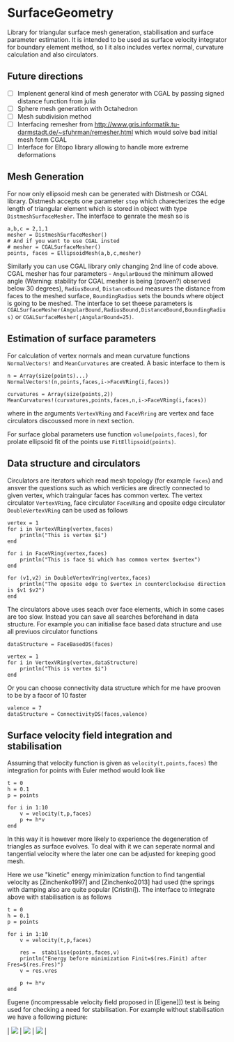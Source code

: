 # SurfaceGeometry

Library for triangular surface mesh generation, stabilisation and surface parameter estimation. It is intended to be used as surface velocity integrator for boundary element method, so I it also includes vertex normal, curvature calculation and also circulators. 

## Future directions

- [ ] Implenent general kind of mesh generator with CGAL by passing signed distance function from julia 
- [ ] Sphere mesh generation with Octahedron
- [ ] Mesh subdivision method
- [ ] Interfacing remesher from http://www.gris.informatik.tu-darmstadt.de/~sfuhrman/remesher.html which would solve bad initial mesh form CGAL
- [ ] Interface for Eltopo library allowing to handle more extreme deformations

## Mesh Generation

For now only ellipsoid mesh can be generated with Distmesh or CGAL library. Distmesh accepts one parameter `step` which charecterizes the edge length of triangular element which is stored in object with type `DistmeshSurfaceMesher`. The interface to genrate the mesh so is
```
a,b,c = 2,1,1
mesher = DistmeshSurfaceMesher()
# And if you want to use CGAL insted
# mesher = CGALSurfaceMesher()
points, faces = EllipsoidMesh(a,b,c,mesher)
```
Similarly you can use CGAL library only changing 2nd line of code above. CGAL mesher has four parameters - `AngularBound` the minimum allowed angle (Warning: stability for CGAL mesher is being (proven?) observed below 30 degrees), `RadiusBound`, `DistanceBound` measures the distance from faces to the meshed surface, `BoundingRadius` sets the bounds where object is going to be meshed. The interface to set theese parameters is `CGALSurfaceMesher(AngularBound,RadiusBound,DistanceBound,BoundingRadius)` or `CGALSurfaceMesher(;AngularBound=25)`. 

## Estimation of surface parameters

For calculation of vertex normals and mean curvature functions `NormalVectors!` and `MeanCurvatures` are created. A basic interface to them is
```
n = Array(size(points)...)
NormalVectors!(n,points,faces,i->FaceVRing(i,faces))

curvatures = Array(size(points,2))
MeanCurvatures!(curvatures,points,faces,n,i->FaceVRing(i,faces))
```
where in the arguments `VertexVRing` and `FaceVRring` are vertex and face circulators discoussed more in next section. 

For surface global parameters use function `volume(points,faces)`, for prolate ellipsoid fit of the points use `FitEllipsoid(points)`.

## Data structure and circulators

Circulators are iterators which read mesh topology (for example `faces`) and ansver the questions such as which verticies are directly connected to given vertex, which traingular faces has common vertex. The vertex circulator `VertexVRing`, face circulator `FaceVRing` and oposite edge circulator `DoubleVertexVRing` can be used as follows
```
vertex = 1
for i in VertexVRing(vertex,faces)
    println("This is vertex $i")
end

for i in FaceVRing(vertex,faces)
    println("This is face $i which has common vertex $vertex")
end

for (v1,v2) in DoubleVertexVring(vertex,faces)
    println("The oposite edge to $vertex in counterclockwise direction is $v1 $v2")
end 
```

The circulators above uses seach over face elements, which in some cases are too slow. Instead you can save all searches beforehand in data structure. For example you can initialise face based data structure and use all previuos circulator functions
```
dataStructure = FaceBasedDS(faces)

vertex = 1
for i in VertexVRing(vertex,dataStructure)
    println("This is vertex $i")
end
```
Or you can choose connectivity data structure which for me have prooven to be by a facor of 10 faster
```
valence = 7
dataStructure = ConnectivityDS(faces,valence)
```

## Surface velocity field integration and stabilisation

Assuming that velocity function is given as `velocity(t,points,faces)` the integration for points with Euler method would look like
```
t = 0
h = 0.1
p = points

for i in 1:10
    v = velocity(t,p,faces)
    p += h*v
end 
```
In this way it is however more likely to experience the degeneration of triangles as surface evolves. To deal with it we can seperate normal and tangential velocity where the later one can be adjusted for keeping good mesh.

Here we use "kinetic" energy minimization function to find tangential velocity as [Zinchenko1997] and [Zinchenko2013] had used (the springs with damping also are quite popular [Cristini]). The interface to integrate above with stabilisation is as follows
```
t = 0
h = 0.1
p = points

for i in 1:10
    v = velocity(t,p,faces)

    res =  stabilise(points,faces,v)
    println("Energy before minimization Finit=$(res.Finit) after Fres=$(res.Fres)")
    v = res.vres
    
    p += h*v
end 
```

Eugene (incompressable velocity field proposed in [Eigene]]) test is being used for checking a need for stabilisation. For example without stabilisation we have a following picture:

| ![](https://raw.githubusercontent.com/akels/SurfaceGeometry.jl/master/img/OriginalField.gif) | ![](https://raw.githubusercontent.com/akels/SurfaceGeometry.jl/master/img/NormalField.gif) | ![](https://github.com/akels/SurfaceGeometry.jl/blob/master/img/StabilisedField.gif) |

